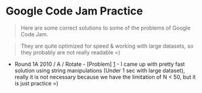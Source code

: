 Google Code Jam Practice
=======

> Here are some correct solutions to some of the problems of Google Code Jam.

> They are quite optimized for speed & working with large datasets, so they probably are not really readable =)

* Round 1A 2010 / A / Rotate - [Problem] [1] - I came up with pretty fast solution using string manipulations (Under 1 sec with large dataset), really it is not necessary because we have the limitation of N < 50, but it is just practice =)

[1]: https://code.google.com/codejam/contest/544101/dashboard
